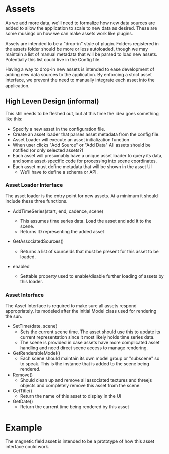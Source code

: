 # Assets

As we add more data, we'll need to formalize how new data sources are added to allow the application to scale to new data as desired.
These are some musings on how we can make assets work like plugins.

Assets are intended to be a "drop-in" style of plugin.
Folders registered in the assets folder should be more or less autoloaded, though we may maintain a list of manual metadata that will be parsed to load new assets.
Potentially this list could live in the Config file.

Having a way to drop-in new assets is intended to ease development of adding new data sources to the application.
By enforcing a strict asset interface, we prevent the need to manually integrate each asset into the application.

## High Leven Design (informal)

This still needs to be fleshed out, but at this time the idea goes something like this:

-   Specify a new asset in the configuration file.
-   Create an asset loader that parses asset metadata from the config file.
-   Asset Loader will execute an asset initialization function
-   When user clicks "Add Source" or "Add Data" All assets should be notified (or only selected assets?)
-   Each asset will presumably have a unique asset loader to query its data, and some asset-specific code for processing into scene coordinates.
-   Each asset must define metadata that will be shown in the asset UI
    -   We'll have to define a schema or API.

### Asset Loader Interface

The asset loader is the entry point for new assets.
At a minimum it should include these three functions.

-   AddTimeSeries(start, end, cadence, scene)

    -   This assumes time series data. Load the asset and add it to the scene.
    -   Returns ID representing the added asset

-   GetAssociatedSources()

    -   Returns a list of sourceIds that must be present for this asset to be loaded.

-   enabled
    -   Settable property used to enable/disable further loading of assets by this loader.

### Asset Interface

The Asset Interface is required to make sure all assets respond appropriately.
Its modeled after the initial Model class used for rendering the sun.

-   SetTime(date, scene)
    -   Sets the current scene time. The asset should use this to update its current representation since it most likely holds time series data.
    -   The scene is provided in case assets have more complicated asset handling and need direct scene access to manage rendering.
-   GetRenderableModel()
    -   Each scene should maintain its own model group or "subscene" so to speak.
        This is the instance that is added to the scene being rendered.
-   Remove()
    -   Should clean up and remove all associated textures and threejs objects and completely remove this asset from the scene.
-   GetTitle()
    -   Return the name of this asset to display in the UI
-   GetDate()
    -   Return the current time being rendered by this asset

# Example

The magnetic field asset is intended to be a prototype of how this asset interface could work.
